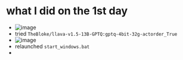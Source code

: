 # what I did on the 1st day
  * ![image](https://github.com/jamad/jamad.github.io/assets/949913/d02b4db1-6054-4da2-8a2d-7fb7581e6ae5)
  * tried `TheBloke/llava-v1.5-13B-GPTQ:gptq-4bit-32g-actorder_True`
  * ![image](https://github.com/jamad/jamad.github.io/assets/949913/796a78f8-78b7-41bc-9f34-5bda841ddcab)
  * relaunched `start_windows.bat`
  * 

